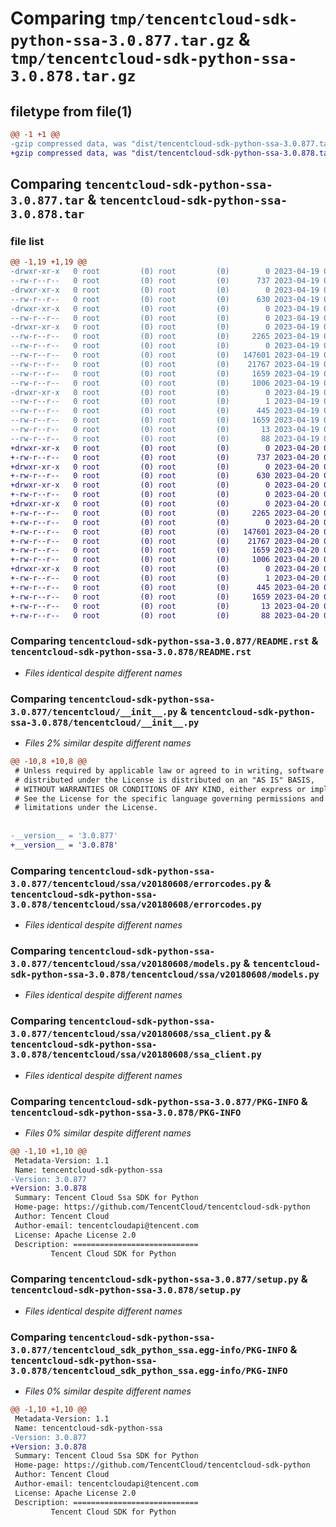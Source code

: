 # Comparing `tmp/tencentcloud-sdk-python-ssa-3.0.877.tar.gz` & `tmp/tencentcloud-sdk-python-ssa-3.0.878.tar.gz`

## filetype from file(1)

```diff
@@ -1 +1 @@
-gzip compressed data, was "dist/tencentcloud-sdk-python-ssa-3.0.877.tar", last modified: Wed Apr 19 09:32:38 2023, max compression
+gzip compressed data, was "dist/tencentcloud-sdk-python-ssa-3.0.878.tar", last modified: Thu Apr 20 00:41:51 2023, max compression
```

## Comparing `tencentcloud-sdk-python-ssa-3.0.877.tar` & `tencentcloud-sdk-python-ssa-3.0.878.tar`

### file list

```diff
@@ -1,19 +1,19 @@
-drwxr-xr-x   0 root         (0) root         (0)        0 2023-04-19 09:32:38.000000 tencentcloud-sdk-python-ssa-3.0.877/
--rw-r--r--   0 root         (0) root         (0)      737 2023-04-19 09:32:38.000000 tencentcloud-sdk-python-ssa-3.0.877/README.rst
-drwxr-xr-x   0 root         (0) root         (0)        0 2023-04-19 09:32:38.000000 tencentcloud-sdk-python-ssa-3.0.877/tencentcloud/
--rw-r--r--   0 root         (0) root         (0)      630 2023-04-19 09:32:38.000000 tencentcloud-sdk-python-ssa-3.0.877/tencentcloud/__init__.py
-drwxr-xr-x   0 root         (0) root         (0)        0 2023-04-19 09:32:38.000000 tencentcloud-sdk-python-ssa-3.0.877/tencentcloud/ssa/
--rw-r--r--   0 root         (0) root         (0)        0 2023-04-19 09:32:38.000000 tencentcloud-sdk-python-ssa-3.0.877/tencentcloud/ssa/__init__.py
-drwxr-xr-x   0 root         (0) root         (0)        0 2023-04-19 09:32:38.000000 tencentcloud-sdk-python-ssa-3.0.877/tencentcloud/ssa/v20180608/
--rw-r--r--   0 root         (0) root         (0)     2265 2023-04-19 09:32:38.000000 tencentcloud-sdk-python-ssa-3.0.877/tencentcloud/ssa/v20180608/errorcodes.py
--rw-r--r--   0 root         (0) root         (0)        0 2023-04-19 09:32:38.000000 tencentcloud-sdk-python-ssa-3.0.877/tencentcloud/ssa/v20180608/__init__.py
--rw-r--r--   0 root         (0) root         (0)   147601 2023-04-19 09:32:38.000000 tencentcloud-sdk-python-ssa-3.0.877/tencentcloud/ssa/v20180608/models.py
--rw-r--r--   0 root         (0) root         (0)    21767 2023-04-19 09:32:38.000000 tencentcloud-sdk-python-ssa-3.0.877/tencentcloud/ssa/v20180608/ssa_client.py
--rw-r--r--   0 root         (0) root         (0)     1659 2023-04-19 09:32:38.000000 tencentcloud-sdk-python-ssa-3.0.877/PKG-INFO
--rw-r--r--   0 root         (0) root         (0)     1006 2023-04-19 09:32:38.000000 tencentcloud-sdk-python-ssa-3.0.877/setup.py
-drwxr-xr-x   0 root         (0) root         (0)        0 2023-04-19 09:32:38.000000 tencentcloud-sdk-python-ssa-3.0.877/tencentcloud_sdk_python_ssa.egg-info/
--rw-r--r--   0 root         (0) root         (0)        1 2023-04-19 09:32:38.000000 tencentcloud-sdk-python-ssa-3.0.877/tencentcloud_sdk_python_ssa.egg-info/dependency_links.txt
--rw-r--r--   0 root         (0) root         (0)      445 2023-04-19 09:32:38.000000 tencentcloud-sdk-python-ssa-3.0.877/tencentcloud_sdk_python_ssa.egg-info/SOURCES.txt
--rw-r--r--   0 root         (0) root         (0)     1659 2023-04-19 09:32:38.000000 tencentcloud-sdk-python-ssa-3.0.877/tencentcloud_sdk_python_ssa.egg-info/PKG-INFO
--rw-r--r--   0 root         (0) root         (0)       13 2023-04-19 09:32:38.000000 tencentcloud-sdk-python-ssa-3.0.877/tencentcloud_sdk_python_ssa.egg-info/top_level.txt
--rw-r--r--   0 root         (0) root         (0)       88 2023-04-19 09:32:38.000000 tencentcloud-sdk-python-ssa-3.0.877/setup.cfg
+drwxr-xr-x   0 root         (0) root         (0)        0 2023-04-20 00:41:51.000000 tencentcloud-sdk-python-ssa-3.0.878/
+-rw-r--r--   0 root         (0) root         (0)      737 2023-04-20 00:41:51.000000 tencentcloud-sdk-python-ssa-3.0.878/README.rst
+drwxr-xr-x   0 root         (0) root         (0)        0 2023-04-20 00:41:51.000000 tencentcloud-sdk-python-ssa-3.0.878/tencentcloud/
+-rw-r--r--   0 root         (0) root         (0)      630 2023-04-20 00:41:51.000000 tencentcloud-sdk-python-ssa-3.0.878/tencentcloud/__init__.py
+drwxr-xr-x   0 root         (0) root         (0)        0 2023-04-20 00:41:51.000000 tencentcloud-sdk-python-ssa-3.0.878/tencentcloud/ssa/
+-rw-r--r--   0 root         (0) root         (0)        0 2023-04-20 00:41:51.000000 tencentcloud-sdk-python-ssa-3.0.878/tencentcloud/ssa/__init__.py
+drwxr-xr-x   0 root         (0) root         (0)        0 2023-04-20 00:41:51.000000 tencentcloud-sdk-python-ssa-3.0.878/tencentcloud/ssa/v20180608/
+-rw-r--r--   0 root         (0) root         (0)     2265 2023-04-20 00:41:51.000000 tencentcloud-sdk-python-ssa-3.0.878/tencentcloud/ssa/v20180608/errorcodes.py
+-rw-r--r--   0 root         (0) root         (0)        0 2023-04-20 00:41:51.000000 tencentcloud-sdk-python-ssa-3.0.878/tencentcloud/ssa/v20180608/__init__.py
+-rw-r--r--   0 root         (0) root         (0)   147601 2023-04-20 00:41:51.000000 tencentcloud-sdk-python-ssa-3.0.878/tencentcloud/ssa/v20180608/models.py
+-rw-r--r--   0 root         (0) root         (0)    21767 2023-04-20 00:41:51.000000 tencentcloud-sdk-python-ssa-3.0.878/tencentcloud/ssa/v20180608/ssa_client.py
+-rw-r--r--   0 root         (0) root         (0)     1659 2023-04-20 00:41:51.000000 tencentcloud-sdk-python-ssa-3.0.878/PKG-INFO
+-rw-r--r--   0 root         (0) root         (0)     1006 2023-04-20 00:41:51.000000 tencentcloud-sdk-python-ssa-3.0.878/setup.py
+drwxr-xr-x   0 root         (0) root         (0)        0 2023-04-20 00:41:51.000000 tencentcloud-sdk-python-ssa-3.0.878/tencentcloud_sdk_python_ssa.egg-info/
+-rw-r--r--   0 root         (0) root         (0)        1 2023-04-20 00:41:51.000000 tencentcloud-sdk-python-ssa-3.0.878/tencentcloud_sdk_python_ssa.egg-info/dependency_links.txt
+-rw-r--r--   0 root         (0) root         (0)      445 2023-04-20 00:41:51.000000 tencentcloud-sdk-python-ssa-3.0.878/tencentcloud_sdk_python_ssa.egg-info/SOURCES.txt
+-rw-r--r--   0 root         (0) root         (0)     1659 2023-04-20 00:41:51.000000 tencentcloud-sdk-python-ssa-3.0.878/tencentcloud_sdk_python_ssa.egg-info/PKG-INFO
+-rw-r--r--   0 root         (0) root         (0)       13 2023-04-20 00:41:51.000000 tencentcloud-sdk-python-ssa-3.0.878/tencentcloud_sdk_python_ssa.egg-info/top_level.txt
+-rw-r--r--   0 root         (0) root         (0)       88 2023-04-20 00:41:51.000000 tencentcloud-sdk-python-ssa-3.0.878/setup.cfg
```

### Comparing `tencentcloud-sdk-python-ssa-3.0.877/README.rst` & `tencentcloud-sdk-python-ssa-3.0.878/README.rst`

 * *Files identical despite different names*

### Comparing `tencentcloud-sdk-python-ssa-3.0.877/tencentcloud/__init__.py` & `tencentcloud-sdk-python-ssa-3.0.878/tencentcloud/__init__.py`

 * *Files 2% similar despite different names*

```diff
@@ -10,8 +10,8 @@
 # Unless required by applicable law or agreed to in writing, software
 # distributed under the License is distributed on an "AS IS" BASIS,
 # WITHOUT WARRANTIES OR CONDITIONS OF ANY KIND, either express or implied.
 # See the License for the specific language governing permissions and
 # limitations under the License.
 
 
-__version__ = '3.0.877'
+__version__ = '3.0.878'
```

### Comparing `tencentcloud-sdk-python-ssa-3.0.877/tencentcloud/ssa/v20180608/errorcodes.py` & `tencentcloud-sdk-python-ssa-3.0.878/tencentcloud/ssa/v20180608/errorcodes.py`

 * *Files identical despite different names*

### Comparing `tencentcloud-sdk-python-ssa-3.0.877/tencentcloud/ssa/v20180608/models.py` & `tencentcloud-sdk-python-ssa-3.0.878/tencentcloud/ssa/v20180608/models.py`

 * *Files identical despite different names*

### Comparing `tencentcloud-sdk-python-ssa-3.0.877/tencentcloud/ssa/v20180608/ssa_client.py` & `tencentcloud-sdk-python-ssa-3.0.878/tencentcloud/ssa/v20180608/ssa_client.py`

 * *Files identical despite different names*

### Comparing `tencentcloud-sdk-python-ssa-3.0.877/PKG-INFO` & `tencentcloud-sdk-python-ssa-3.0.878/PKG-INFO`

 * *Files 0% similar despite different names*

```diff
@@ -1,10 +1,10 @@
 Metadata-Version: 1.1
 Name: tencentcloud-sdk-python-ssa
-Version: 3.0.877
+Version: 3.0.878
 Summary: Tencent Cloud Ssa SDK for Python
 Home-page: https://github.com/TencentCloud/tencentcloud-sdk-python
 Author: Tencent Cloud
 Author-email: tencentcloudapi@tencent.com
 License: Apache License 2.0
 Description: ============================
         Tencent Cloud SDK for Python
```

### Comparing `tencentcloud-sdk-python-ssa-3.0.877/setup.py` & `tencentcloud-sdk-python-ssa-3.0.878/setup.py`

 * *Files identical despite different names*

### Comparing `tencentcloud-sdk-python-ssa-3.0.877/tencentcloud_sdk_python_ssa.egg-info/PKG-INFO` & `tencentcloud-sdk-python-ssa-3.0.878/tencentcloud_sdk_python_ssa.egg-info/PKG-INFO`

 * *Files 0% similar despite different names*

```diff
@@ -1,10 +1,10 @@
 Metadata-Version: 1.1
 Name: tencentcloud-sdk-python-ssa
-Version: 3.0.877
+Version: 3.0.878
 Summary: Tencent Cloud Ssa SDK for Python
 Home-page: https://github.com/TencentCloud/tencentcloud-sdk-python
 Author: Tencent Cloud
 Author-email: tencentcloudapi@tencent.com
 License: Apache License 2.0
 Description: ============================
         Tencent Cloud SDK for Python
```

